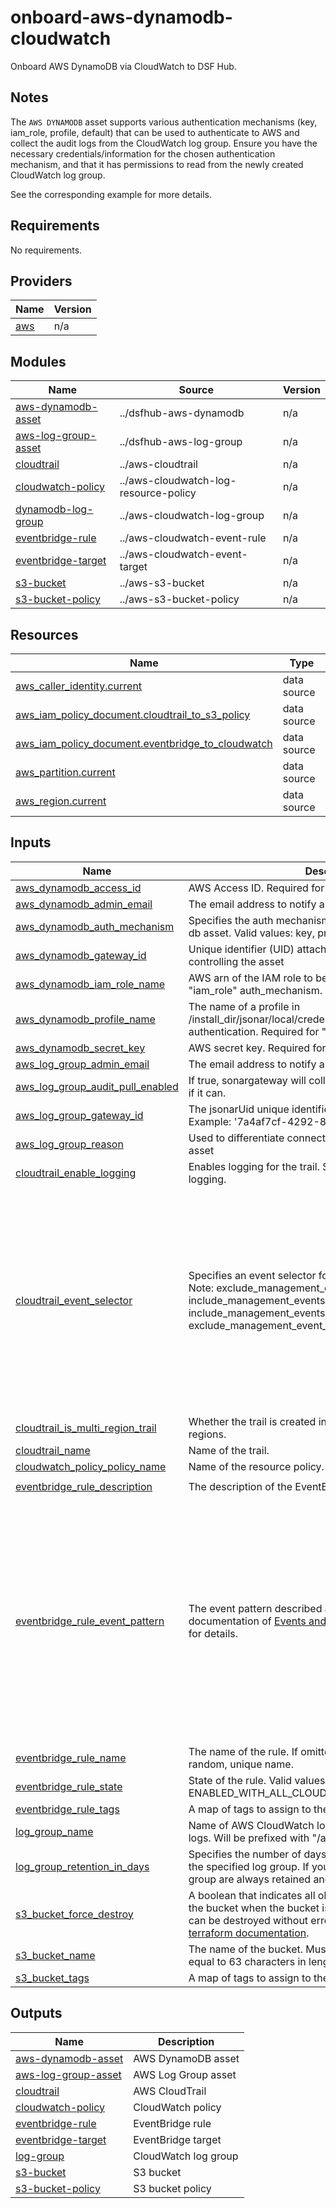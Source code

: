 # onboard-aws-dynamodb-cloudwatch
Onboard AWS DynamoDB via CloudWatch to DSF Hub.

## Notes
The ``AWS DYNAMODB`` asset supports various authentication mechanisms (key, iam_role, profile, default) that can be used to authenticate to AWS and collect the audit logs from the CloudWatch log group. Ensure you have the necessary credentials/information for the chosen authentication mechanism, and that it has permissions to read from the newly created CloudWatch log group.

See the corresponding example for more details.

<!-- BEGIN_TF_DOCS -->
## Requirements

No requirements.

## Providers

| Name | Version |
|------|---------|
| <a name="provider_aws"></a> [aws](#provider\_aws) | n/a |

## Modules

| Name | Source | Version |
|------|--------|---------|
| <a name="module_aws-dynamodb-asset"></a> [aws-dynamodb-asset](#module\_aws-dynamodb-asset) | ../dsfhub-aws-dynamodb | n/a |
| <a name="module_aws-log-group-asset"></a> [aws-log-group-asset](#module\_aws-log-group-asset) | ../dsfhub-aws-log-group | n/a |
| <a name="module_cloudtrail"></a> [cloudtrail](#module\_cloudtrail) | ../aws-cloudtrail | n/a |
| <a name="module_cloudwatch-policy"></a> [cloudwatch-policy](#module\_cloudwatch-policy) | ../aws-cloudwatch-log-resource-policy | n/a |
| <a name="module_dynamodb-log-group"></a> [dynamodb-log-group](#module\_dynamodb-log-group) | ../aws-cloudwatch-log-group | n/a |
| <a name="module_eventbridge-rule"></a> [eventbridge-rule](#module\_eventbridge-rule) | ../aws-cloudwatch-event-rule | n/a |
| <a name="module_eventbridge-target"></a> [eventbridge-target](#module\_eventbridge-target) | ../aws-cloudwatch-event-target | n/a |
| <a name="module_s3-bucket"></a> [s3-bucket](#module\_s3-bucket) | ../aws-s3-bucket | n/a |
| <a name="module_s3-bucket-policy"></a> [s3-bucket-policy](#module\_s3-bucket-policy) | ../aws-s3-bucket-policy | n/a |

## Resources

| Name | Type |
|------|------|
| [aws_caller_identity.current](https://registry.terraform.io/providers/hashicorp/aws/latest/docs/data-sources/caller_identity) | data source |
| [aws_iam_policy_document.cloudtrail_to_s3_policy](https://registry.terraform.io/providers/hashicorp/aws/latest/docs/data-sources/iam_policy_document) | data source |
| [aws_iam_policy_document.eventbridge_to_cloudwatch](https://registry.terraform.io/providers/hashicorp/aws/latest/docs/data-sources/iam_policy_document) | data source |
| [aws_partition.current](https://registry.terraform.io/providers/hashicorp/aws/latest/docs/data-sources/partition) | data source |
| [aws_region.current](https://registry.terraform.io/providers/hashicorp/aws/latest/docs/data-sources/region) | data source |

## Inputs

| Name | Description | Type | Default | Required |
|------|-------------|------|---------|:--------:|
| <a name="input_aws_dynamodb_access_id"></a> [aws\_dynamodb\_access\_id](#input\_aws\_dynamodb\_access\_id) | AWS Access ID. Required for "key" auth\_mechanism. | `string` | `null` | no |
| <a name="input_aws_dynamodb_admin_email"></a> [aws\_dynamodb\_admin\_email](#input\_aws\_dynamodb\_admin\_email) | The email address to notify about this asset | `string` | n/a | yes |
| <a name="input_aws_dynamodb_auth_mechanism"></a> [aws\_dynamodb\_auth\_mechanism](#input\_aws\_dynamodb\_auth\_mechanism) | Specifies the auth mechanism used by the connection for the db asset. Valid values: key, profile, default or iam\_role. | `string` | `"default"` | no |
| <a name="input_aws_dynamodb_gateway_id"></a> [aws\_dynamodb\_gateway\_id](#input\_aws\_dynamodb\_gateway\_id) | Unique identifier (UID) attached to the jSonar machine controlling the asset | `string` | n/a | yes |
| <a name="input_aws_dynamodb_iam_role_name"></a> [aws\_dynamodb\_iam\_role\_name](#input\_aws\_dynamodb\_iam\_role\_name) | AWS arn of the IAM role to be assumed. Required for "iam\_role" auth\_mechanism. | `string` | `null` | no |
| <a name="input_aws_dynamodb_profile_name"></a> [aws\_dynamodb\_profile\_name](#input\_aws\_dynamodb\_profile\_name) | The name of a profile in /install\_dir/jsonar/local/credentials/.aws/credentials to use for authentication. Required for "profile" auth\_mechanism. | `string` | `null` | no |
| <a name="input_aws_dynamodb_secret_key"></a> [aws\_dynamodb\_secret\_key](#input\_aws\_dynamodb\_secret\_key) | AWS secret key. Required for "key" auth\_mechanism. | `string` | `null` | no |
| <a name="input_aws_log_group_admin_email"></a> [aws\_log\_group\_admin\_email](#input\_aws\_log\_group\_admin\_email) | The email address to notify about the asset. | `string` | n/a | yes |
| <a name="input_aws_log_group_audit_pull_enabled"></a> [aws\_log\_group\_audit\_pull\_enabled](#input\_aws\_log\_group\_audit\_pull\_enabled) | If true, sonargateway will collect the audit logs for this system if it can. | `bool` | `false` | no |
| <a name="input_aws_log_group_gateway_id"></a> [aws\_log\_group\_gateway\_id](#input\_aws\_log\_group\_gateway\_id) | The jsonarUid unique identifier of the agentless gateway. Example: '7a4af7cf-4292-89d9-46ec-183756ksdjd'. | `string` | n/a | yes |
| <a name="input_aws_log_group_reason"></a> [aws\_log\_group\_reason](#input\_aws\_log\_group\_reason) | Used to differentiate connections that belong to the same asset | `string` | `"default"` | no |
| <a name="input_cloudtrail_enable_logging"></a> [cloudtrail\_enable\_logging](#input\_cloudtrail\_enable\_logging) | Enables logging for the trail. Setting this to "false" will pause logging. | `bool` | `true` | no |
| <a name="input_cloudtrail_event_selector"></a> [cloudtrail\_event\_selector](#input\_cloudtrail\_event\_selector) | Specifies an event selector for enabling data event logging. Note: exclude\_management\_event\_sources requires include\_management\_events set to true. If include\_management\_events is set to false, do not pass in exclude\_management\_event\_sources. | <pre>list(<br>    object(<br>      {<br>        data_resource = optional(<br>          object(<br>            {<br>              type   = string<br>              values = list(string)<br>            }<br>          )<br>        )<br>        exclude_management_event_sources = optional(list(string))<br>        include_management_events        = optional(bool)<br>        read_write_type                  = optional(string)<br>      }<br>    )<br>  )</pre> | <pre>[<br>  {<br>    "data_resource": {<br>      "type": "AWS::DynamoDB::Table",<br>      "values": [<br>        "arn:aws:dynamodb"<br>      ]<br>    },<br>    "exclude_management_event_sources": [<br>      "kms.amazonaws.com",<br>      "rdsdata.amazonaws.com"<br>    ],<br>    "include_management_events": true,<br>    "read_write_type": "All"<br>  }<br>]</pre> | no |
| <a name="input_cloudtrail_is_multi_region_trail"></a> [cloudtrail\_is\_multi\_region\_trail](#input\_cloudtrail\_is\_multi\_region\_trail) | Whether the trail is created in the current region or in all regions. | `bool` | `false` | no |
| <a name="input_cloudtrail_name"></a> [cloudtrail\_name](#input\_cloudtrail\_name) | Name of the trail. | `string` | n/a | yes |
| <a name="input_cloudwatch_policy_policy_name"></a> [cloudwatch\_policy\_policy\_name](#input\_cloudwatch\_policy\_policy\_name) | Name of the resource policy. | `string` | `"eventbridge-to-cloudwatch-policy"` | no |
| <a name="input_eventbridge_rule_description"></a> [eventbridge\_rule\_description](#input\_eventbridge\_rule\_description) | The description of the EventBridge rule. | `string` | `"Captures All DynamoDB events and sends to CloudWatch log group"` | no |
| <a name="input_eventbridge_rule_event_pattern"></a> [eventbridge\_rule\_event\_pattern](#input\_eventbridge\_rule\_event\_pattern) | The event pattern described a JSON object. See full documentation of [Events and Event Patterns in EventBridge](https://docs.aws.amazon.com/eventbridge/latest/userguide/eventbridge-and-event-patterns.html) for details. | `any` | <pre>{<br>  "detail": {<br>    "eventSource": [<br>      "dynamodb.amazonaws.com"<br>    ],<br>    "sourceIPAddress": [<br>      {<br>        "anything-but": [<br>          "replication.dynamodb.amazonaws.com",<br>          "dynamodb.application-autoscaling.amazonaws.com",<br>          "application-autoscaling.amazonaws.com"<br>        ]<br>      }<br>    ]<br>  },<br>  "source": [<br>    "aws.dynamodb"<br>  ]<br>}</pre> | no |
| <a name="input_eventbridge_rule_name"></a> [eventbridge\_rule\_name](#input\_eventbridge\_rule\_name) | The name of the rule. If omitted, Terraform will assign a random, unique name. | `string` | `null` | no |
| <a name="input_eventbridge_rule_state"></a> [eventbridge\_rule\_state](#input\_eventbridge\_rule\_state) | State of the rule. Valid values are DISABLED, ENABLED, and ENABLED\_WITH\_ALL\_CLOUDTRAIL\_MANAGEMENT\_EVENTS. | `string` | `"ENABLED"` | no |
| <a name="input_eventbridge_rule_tags"></a> [eventbridge\_rule\_tags](#input\_eventbridge\_rule\_tags) | A map of tags to assign to the resource. | `map(string)` | `null` | no |
| <a name="input_log_group_name"></a> [log\_group\_name](#input\_log\_group\_name) | Name of AWS CloudWatch log group to contain DynamoDB logs. Will be prefixed with "/aws/events". | `string` | n/a | yes |
| <a name="input_log_group_retention_in_days"></a> [log\_group\_retention\_in\_days](#input\_log\_group\_retention\_in\_days) | Specifies the number of days you want to retain log events in the specified log group. If you select 0, the events in the log group are always retained and never expire. | `number` | `7` | no |
| <a name="input_s3_bucket_force_destroy"></a> [s3\_bucket\_force\_destroy](#input\_s3\_bucket\_force\_destroy) | A boolean that indicates all objects should be deleted from the bucket when the bucket is destroyed so that the bucket can be destroyed without error. See more details in the [aws terraform documentation](https://registry.terraform.io/providers/hashicorp/aws/latest/docs/resources/s3_bucket#force_destroy). | `bool` | `false` | no |
| <a name="input_s3_bucket_name"></a> [s3\_bucket\_name](#input\_s3\_bucket\_name) | The name of the bucket. Must be lowercase and less than or equal to 63 characters in length. | `string` | n/a | yes |
| <a name="input_s3_bucket_tags"></a> [s3\_bucket\_tags](#input\_s3\_bucket\_tags) | A map of tags to assign to the resource. | `map(string)` | `null` | no |

## Outputs

| Name | Description |
|------|-------------|
| <a name="output_aws-dynamodb-asset"></a> [aws-dynamodb-asset](#output\_aws-dynamodb-asset) | AWS DynamoDB asset |
| <a name="output_aws-log-group-asset"></a> [aws-log-group-asset](#output\_aws-log-group-asset) | AWS Log Group asset |
| <a name="output_cloudtrail"></a> [cloudtrail](#output\_cloudtrail) | AWS CloudTrail |
| <a name="output_cloudwatch-policy"></a> [cloudwatch-policy](#output\_cloudwatch-policy) | CloudWatch policy |
| <a name="output_eventbridge-rule"></a> [eventbridge-rule](#output\_eventbridge-rule) | EventBridge rule |
| <a name="output_eventbridge-target"></a> [eventbridge-target](#output\_eventbridge-target) | EventBridge target |
| <a name="output_log-group"></a> [log-group](#output\_log-group) | CloudWatch log group |
| <a name="output_s3-bucket"></a> [s3-bucket](#output\_s3-bucket) | S3 bucket |
| <a name="output_s3-bucket-policy"></a> [s3-bucket-policy](#output\_s3-bucket-policy) | S3 bucket policy |
<!-- END_TF_DOCS -->